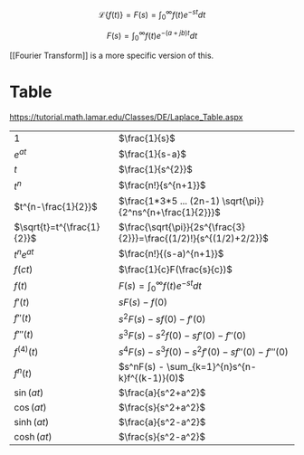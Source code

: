 
$$\mathcal{L}\{f(t)\} = F(s) = \int_0^\infty f(t)e^{-st}dt$$

$$F(s)=\int_0^\infty f(t)e^{-(a+jb)t}dt$$

[[Fourier Transform]] is a more specific version of this.


# Table

https://tutorial.math.lamar.edu/Classes/DE/Laplace_Table.aspx

|                            |                                                                    |
| -------------------------- | ------------------------------------------------------------------ |
| $1$                        | $\frac{1}{s}$                                                      |
| $e^{at}$                   | $\frac{1}{s-a}$                                                    |
| $t$                        | $\frac{1}{s^{2}}$                                                  |
| $t^n$                      | $\frac{n!}{s^{n+1}}$                                               |
| $t^{n-\frac{1}{2}}$        | $\frac{1*3*5 ... (2n-1) \sqrt{\pi}}{2^ns^{n+\frac{1}{2}}}$         |
| $\sqrt{t}=t^{\frac{1}{2}}$ | $\frac{\sqrt{\pi}}{2s^{\frac{3}{2}}}=\frac{(1/2)!}{s^{(1/2)+2/2}}$ |
| $t^ne^{at}$                | $\frac{n!}{(s-a)^{n+1}}$                                           |
| $f(ct)$                    | $\frac{1}{c}F(\frac{s}{c})$                                        |
| $f(t)$                     | $F(s)=\int_0^\infty f(t)e^{-st}dt$                                 |
| $f'(t)$                    | $sF(s)-f(0)$                                                       |
| $f''(t)$                   | $s^2F(s)-sf(0)-f'(0)$                                              |
| $f'''(t)$                  | $s^3F(s)-s^2f(0)-sf'(0)-f''(0)$                                    |
| $f^{(4)}(t)$               | $s^4F(s)-s^3f(0)-s^2f'(0)-sf''(0)-f'''(0)$                         |
| $f^{n}(t)$                 | $s^nF(s) - \sum_{k=1}^{n}s^{n-k}f^{(k-1)}(0)$                      |
| $\sin(at)$                 | $\frac{a}{s^2+a^2}$                                                |
| $\cos(at)$                 | $\frac{s}{s^2+a^2}$                                                |
| $\sinh(at)$                | $\frac{a}{s^2-a^2}$                                                |
| $\cosh(at)$                | $\frac{s}{s^2-a^2}$                                                |
